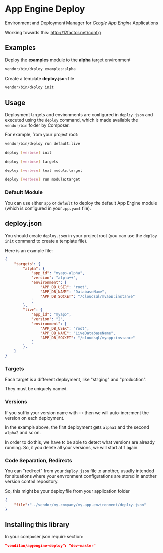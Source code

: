 # App Engine Deploy #

Environment and Deployment Manager for *Google App Engine* Applications

Working towards this: http://12factor.net/config

## Examples ##

Deploy the **examples** module to the **alpha** target environment

```bash
vendor/bin/deploy examples:alpha
```

Create a template **deploy.json** file

```bash
vendor/bin/deploy init
```

## Usage ##

Deployment targets and environments are configured in `deploy.json` and executed using the `deploy` command, which is made available the `vendor/bin` folder by Composer.

For example, from your project root:

```bash
vendor/bin/deploy run default:live
```

```bash
deploy [verbose] init
```

```bash
deploy [verbose] targets
```

```bash
deploy [verbose] test module:target
```

```bash
deploy [verbose] run module:target
```

### Default Module ###

You can use either `app` or `default` to deploy the default App Engine module (which is configured in your `app.yaml` file).

## deploy.json ##

You should create `deploy.json` in your project root (you can use the `deploy init` command to create a template file).

Here is an example file:

```json
{
    "targets": {
        "alpha": {
            "app_id": "myapp-alpha",
            "version": "alpha++",
            "environment": {
                "APP_DB_USER": "root",
                "APP_DB_NAME": "DatabaseName",
                "APP_DB_SOCKET": "/cloudsql/myapp:instance"
            }
        },
        "live": {
            "app_id": "myapp",
            "version": "2",
            "environment": {
                "APP_DB_USER": "root",
                "APP_DB_NAME": "LiveDatabaseName",
                "APP_DB_SOCKET": "/cloudsql/myapp:instance"
            }
        },
    }
}
```

### Targets ###

Each target is a different deployment, like "staging" and "production".

They must be uniquely named.

### Versions ###

If you suffix your version name with `++` then we will auto-increment the version on each deployment. 

In the example above, the first deployment gets `alpha1` and the second `alpha2` and so on.

In order to do this, we have to be able to detect what versions are already running. So, if you delete all your versions, we will start at 1 again.

### Code Separation, Redirects ###

You can "redirect" from your `deploy.json` file to another, usually intended for situations where your environment configurations are stored in another version control repository.

So, this might be your deploy file from your application folder:

```json
{
    "file":"../vendor/my-company/my-app-environment/deploy.json"
}
```

## Installing this library ##

In your composer.json require section:

```json
"venditan/appengine-deploy": "dev-master"
```


